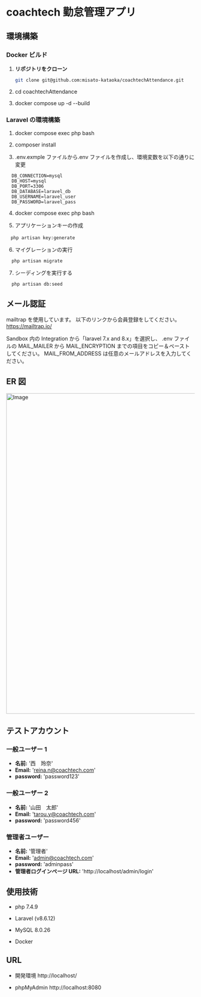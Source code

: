 # coachtech 勤怠管理アプリ

## 環境構築

### Docker ビルド

1. **リポジトリをクローン**

   ```bash
   git clone git@github.com:misato-kataoka/coachtechAttendance.git

   ```

2. cd coachtechAttendance

3. docker compose up -d --build

### Laravel の環境構築

1. docker compose exec php bash

2. composer install

3. .env.exmple ファイルから.env ファイルを作成し、環境変数を以下の通りに変更

```
  DB_CONNECTION=mysql
  DB_HOST=mysql
  DB_PORT=3306
  DB_DATABASE=laravel_db
  DB_USERNAME=laravel_user
  DB_PASSWORD=laravel_pass

```

4. docker compose exec php bash

5. アプリケーションキーの作成

```
　php artisan key:generate
```

6. マイグレーションの実行

```
  php artisan migrate
```

7. シーディングを実行する

```
  php artisan db:seed
```

## メール認証

mailtrap を使用しています。
以下のリンクから会員登録をしてください。
https://mailtrap.io/

Sandbox 内の Integration から「laravel 7.x and 8.x」を選択し、
.env ファイルの MAIL_MAILER から MAIL_ENCRYPTION までの項目をコピー＆ペーストしてください。
MAIL_FROM_ADDRESS は任意のメールアドレスを入力してください。

## ER 図

<img width="1026" height="858" alt="Image" src="https://github.com/user-attachments/assets/fa6e886e-77d1-4c50-92a4-8f51a4b0b1f2" />

## テストアカウント

### 一般ユーザー 1

- **名前:** '西　玲奈'
- **Email:** 'reina.n@coachtech.com'
- **password:** 'password123'

### 一般ユーザー 2

- **名前:** '山田　太郎'
- **Email:** 'tarou.y@coachtech.com'
- **password:** 'password456'

### 管理者ユーザー

- **名前:** '管理者'
- **Email:** 'admin@coachtech.com'
- **password:** 'adminpass'
- **管理者ログインページ URL:** 'http://localhost/admin/login'

## 使用技術

- php 7.4.9

- Laravel (v8.6.12)

- MySQL 8.0.26

- Docker

## URL

- 開発環境 http://localhost/

- phpMyAdmin http://localhost:8080
